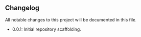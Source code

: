 ## Changelog

All notable changes to this project will be documented in this file.

- 0.0.1: Initial repository scaffolding.

